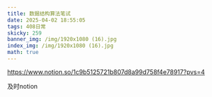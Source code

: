 ```yaml
---
title: 数据结构算法笔试
date: 2025-04-02 18:55:05
tags: 408日常
skicky: 259
banner_img: /img/1920x1080 (16).jpg
index_img: /img/1920x1080 (16).jpg
math: true
---
```


https://www.notion.so/1c9b5125721b807d8a99d758f4e78917?pvs=4

及时notion

# 
